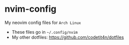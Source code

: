 # nvim-config

My neovim config files for `Arch Linux`

- These files go in `~/.config/nvim`
- My other dotfiles: https://github.com/codetit4n/dotfiles
